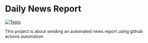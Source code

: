 # Daily News Report
[![Tests](https://github.com/matsch1/Daily_News_Report/actions/workflows/tests.yml/badge.svg)](https://github.com/matsch1/Daily_News_Report/actions/workflows/tests.yml)

This project is about sending an automated news report using github actions automation.

